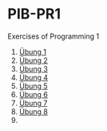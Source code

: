 # PIB-PR1
Exercises of Programming 1

1. [Übung 1](container/ueb01)
1. [Übung 2](container/ueb02)
1. [Übung 3](container/ueb03)
1. [Übung 4](container/ueb04)
1. [Übung 5](container/ueb05)
2. [Übung 6](container/ueb06)
3. [Übung 7](container/ueb07)
4. [Übung 8](container/ueb08)
5. 
